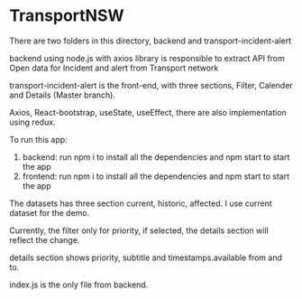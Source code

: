 # TransportNSW

There are two folders in this directory, backend and transport-incident-alert

backend using node.js with axios library is responsible to extract API from Open data for Incident and alert from Transport network

transport-incident-alert is the front-end, with three sections, Filter, Calender and Details (Master branch).

Axios, React-bootstrap, useState, useEffect, there are also implementation using redux.

To run this app:

1. backend: run npm i to install all the dependencies and npm start to start the app
2. frontend: run npm i to install all the dependencies and npm start to start the app

The datasets has three section current, historic, affected. I use current dataset for the demo.

Currently, the filter only for priority, if selected, the details section will reflect the change.

details section shows priority, subtitle and timestamps.available from and to.

index.js is the only file from backend.
